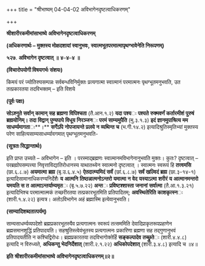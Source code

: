 +++
title = "श्रीभाष्यम् 04-04-02 अविभागेनदृष्टत्वाधिकरणम्"

+++


**श्रीशारीरकमीमांसाभाष्ये** **अविभागेनदृष्टत्वाधिकरणम्**

**(अधिकरणार्थः – मुक्तस्य मोक्षदशायां स्वानुभवः, स्वात्मभूतपरमात्मापृथग्भावेनेति निरूपणम्)**

**५२७**. **अविभागेन** **दृष्टत्वात्** **॥** **४**–**४**–**४** **॥**

**(विचारोपयोगी विषयगर्भः संशयः)**

किमयं परं ज्योतिरुपसम्पन्नः सर्वबन्धविनिर्मुक्तः प्रत्यगात्मा स्वात्मानं परमात्मनः पृथग्भूतमनुभवति, उत तत्प्रकारतया तदविभक्तम् – इति विशये

**(पूर्वः पक्षः)**

**सोऽश्नुते** **सर्वान्** **कामान्** **सह** **ब्रह्मणा** **विपिश्चता** (तै.आन.१.२) **यदा** **पश्य**ः **पश्यते** **रुक्मवर्णं** **कर्तारमीशं** **पुरुषं** **ब्रह्मयोनिम्।** **तदा** **विद्वान्** **पुण्यपापे** **विधूय** **निरञ्जन**ः **परमं** **साम्यमुपैति** (मु.३.१.३) **इदं** **ज्ञानमुपाश्रित्य** **मम** **साधर्म्यमागता**ः**।** **सर्गेऽपि** **नोपजायन्ते** **प्रलये** **न** **व्यथिन्त** **च** (भ.गी.१४.२) इत्यादिश्रुतिस्मृतिभ्यां मुक्तस्य परेण साहित्यसाम्यसाधर्म्यावगमात् पृथग्भूतमनुभवति-

**(सूत्रतः सिद्धान्तार्थः)**

इति प्राप्त उच्यते – अविभागेन – इति । परस्माद्ब्रह्मणः स्वात्मानमविभागेनानुभवति मुक्तः। कुतः? दृष्टत्वात् – परब्रह्मोपसम्पत्त्या निवृत्ताविद्यातिरोधानस्य याथातथ्येन स्वात्मनो दृष्टत्वात् । स्वात्मनः स्वरूपं हि **तत्त्वमसि** (छा.६.८.७) **अयमात्मा** **ब्रह्म** (बृ.उ.६.४.५) **ऐतदात्म्यमिदं** **सर्वं** (छां.६.८.७) **सर्वं** **खल्विदं** **ब्रह्म** (छा.३-१४-१) इत्यादिसामानाधिकरण्यनिर्देशैः **य** **आत्मनि** **तिष्ठन्नात्मनोऽन्तरो** **यमात्मा** **न** **वेद** **यस्याऽत्मा** **शरीरं** **य** **आत्मानमन्तरो** **यमयति** **स** **त** **आत्माऽन्तर्याम्यमृत**ः (बृ.५.७.२२) **अन्त**ः **प्रविष्टश्शास्ता** **जनानां** **सर्वात्मा** (तै.आ.१.३.२१) इत्यादिभिश्च परमात्मात्मकं तच्छरीरतया तत्प्रकारभूतमिति प्रतिपादितम्; **अवस्थितेरिति** **काशकृत्स्न**ः (शारी.१.४.२२) इत्यत्र। अतोऽविभागेन अहं ब्रह्मास्मि इत्येवानुभवति।

**(साम्यादिशब्दतात्पर्यम्)**

साम्यसाधर्म्यव्यपदेशो ब्रह्मप्रकारभूतस्यैव प्रत्यगात्मनः स्वरूपं तत्सममिति देवादिप्राकृतरूपप्रहाणेन ब्रह्मसमानशुद्धिं प्रतिपादयति। सहश्रुतिस्त्वेवंभूतस्य प्रत्यगात्मनः प्रकारिणा ब्रह्मणा सह तद्गुणानुभवं प्रतिपादयतीति न कश्चिद्विरोधः। ब्रह्मप्रकारतया तदविभागोक्तेर्हि
**सङ्कल्पादेव** **तच्छ्रुते**ः (शारी.४.४.८) इत्यादि न विरुध्यते, **अधिकन्तु** **भेदनिर्देशात्** (शारी.२.१.२२) **अधिकोपदेशात्** (शारी.३.४.८) इत्यादि च ॥४॥

**इति** **श्रीशारीरकमीमांसाभाष्ये** **अविभागेनदृष्टत्वाधिकरणम्॥२॥**


